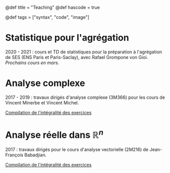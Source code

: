@def title = "Teaching"
@def hascode = true

@def tags = ["syntax", "code", "image"]

# Statistique pour l'agrégation

2020 - 2021 : cours et TD de statistiques pour la préparation à l'agrégation de SES (ENS Paris et Paris-Saclay), avec Rafael Grompone von Gioi. *Prochains cours en mars*. 

# Analyse complexe

2017 - 2019 : travaux dirigés d'analyse complexe (3M366) pour les cours de Vincent Minerbe et Vincent Michel. 

[Compilation de l'intégralité des exercices](/assets/complexe_2019.pdf)

# Analyse réelle dans $\mathbb{R}^n$

2017 : travaux dirigés pour le cours d'analyse vectorielle (2M216) de Jean-François Babadjian.

[Compilation de l'intégralité des exercices](/assets/exercices2M216.pdf)


